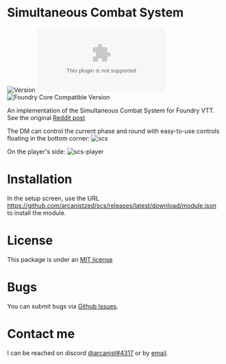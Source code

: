 # Simultaneous Combat System

![Version](https://img.shields.io/github/v/tag/arcanistzed/scs?label=Version&style=flat-square&color=2577a1) ![Latest Release Download Count](https://img.shields.io/github/downloads/arcanistzed/scs/latest/module.zip?label=Downloads&style=flat-square&color=9b43a8) ![Foundry Core Compatible Version](https://img.shields.io/badge/dynamic/json.svg?url=https%3A%2F%2Fraw.githubusercontent.com%2Farcanistzed%2Fscs%2Fmain%2Fmodule.json&label=Foundry%20Core%20Compatible%20Version&query=$.compatibleCoreVersion&style=flat-square&color=ff6400)

An implementation of the Simultaneous Combat System for Foundry VTT. See the original [Reddit post](https://www.reddit.com/r/DnDBehindTheScreen/comments/nlyif8/want_to_really_speed_up_combat_introducing_the/)

The DM can control the current phase and round with easy-to-use controls floating in the bottom corner:
![scs](https://user-images.githubusercontent.com/82790112/123032659-4e875c80-d3b4-11eb-853e-1609a45cda56.gif)

On the player's side:
![scs-player](https://user-images.githubusercontent.com/82790112/123030629-15012200-d3b1-11eb-8e4e-d058e1eb8800.png)

# Installation
In the setup screen, use the URL https://github.com/arcanistzed/scs/releases/latest/download/module.json to install the module.

# License
This package is under an [MIT license](LICENSE)

# Bugs
You can submit bugs via [Github Issues](https://github.com/arcanistzed/scs/issues/new/choose).

# Contact me
I can be reached on discord [@arcanist#4317](https://discord.com/users/455117777745870860) or by [email](mailto:arcanistzed@gmail.com?subject=scs%20module%20for%20Foundry%20VTT).
